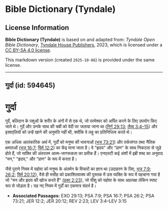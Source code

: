# Bible Dictionary (Tyndale)

## License Information

**Bible Dictionary (Tyndale)** is based on and adapted from: _Tyndale Open Bible Dictionary_, [Tyndale House Publishers](https://tyndaleopenresources.com/), 2023, which is licensed under a [CC BY-SA 4.0 license](https://creativecommons.org/licenses/by-sa/4.0/legalcode.en).

This markdown version (created `2025-10-06`) is provided under the same license.



--------------------------------

## गुर्दा (id: 594645)

गुर्दा
======

गुर्दे, बलिदान के पशुओं के शरीर के अंगों में से एक थे, जो परमेश्वर को अर्पित करने के लिए उपयोग किए जाते थे। गुर्दे और उनके साथ की चर्बी को वेदी पर जलाया जाना था ([निर्ग 29:13](https://ref.ly/Exod29:13); [लैव्य 3:4–15](https://ref.ly/Lev3:4-Lev3:15)) और इस्राएलियों को उन्हें खाने की अनुमति नहीं थी, क्योंकि वे लहू का प्रतिनिधित्व करते थे।

एक अधिक आलंकारिक अर्थ में, गुर्दों को मनुष्य की भावनाओं ([भज 73:21](https://ref.ly/Ps73:21)) और तर्कसंगत तथा नैतिक क्षमताओं ([भज 16:7](https://ref.ly/Ps16:7); [यिर्म 12:2](https://ref.ly/Jer12:2)) का केंद्र माना जाता है। वे "हृदय" और "प्राण" के साथ निकटता से जुड़े होते हैं, जो व्यक्ति की अंतरतम आत्म\-जागरूकता का प्रतीक हैं। एनएलटी कई अंशों में इब्री शब्द का अनुवाद "मन," "हृदय," और "प्राण" के रूप में करता है।

जैसे पुराने नियम में यहोवा को मनुष्य के अंतर्मन के विचारों का ज्ञान था (उदाहरण के लिए, [भज 7:9](https://ref.ly/Ps7:9); [26:2](https://ref.ly/Ps26:2); [यिर्म 20:12](https://ref.ly/Jer20:12)), वैसे ही मसीह को प्रकाशितवाक्य की पुस्तक में उस व्यक्ति के रूप में पहचाना गया है जो "मन और हृदय की खोज करते हैं" ([प्रका 2:23](https://ref.ly/Rev2:23)), जो यीशु को यहोवा के साथ अप्रत्यक्ष लेकिन स्पष्ट रूप से जोड़ता है। यह नए नियम में गुर्दों का एकमात्र संदर्भ है।

* **Associated Passages:** EXO 29:13; PSA 7:9; PSA 16:7; PSA 26:2; PSA 73:21; JER 12:2; JER 20:12; REV 2:23; LEV 3:4–LEV 3:15

